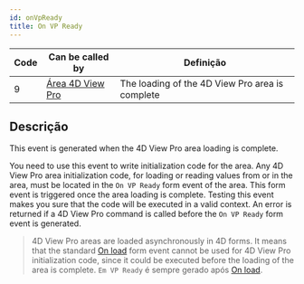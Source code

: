 ```yaml
---
id: onVpReady
title: On VP Ready
---
```


| Code | Can be called by                                        | Definição                                       |
| ---- | ------------------------------------------------------- | ----------------------------------------------- |
| 9    | [Área 4D View Pro](FormObjects/viewProArea_overview.md) | The loading of the 4D View Pro area is complete |


## Descrição

This event is generated when the 4D View Pro area loading is complete.

You need to use this event to write initialization code for the area. Any 4D View Pro area initialization code, for loading or reading values from or in the area, must be located in the `On VP Ready` form event of the area. This form event is triggered once the area loading is complete. Testing this event makes you sure that the code will be executed in a valid context. An error is returned if a 4D View Pro command is called before the `On VP Ready` form event is generated.

> 4D View Pro areas are loaded asynchronously in 4D forms. It means that the standard [On load](onLoad.md) form event cannot be used for 4D View Pro initialization code, since it could be executed before the loading of the area is complete. `Em VP Ready` é sempre gerado após [On load](onLoad.md).